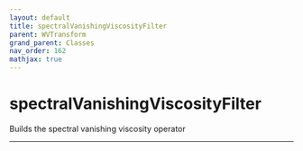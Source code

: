 ```yaml
---
layout: default
title: spectralVanishingViscosityFilter
parent: WVTransform
grand_parent: Classes
nav_order: 162
mathjax: true
---
```


#  spectralVanishingViscosityFilter

Builds the spectral vanishing viscosity operator


---

